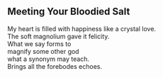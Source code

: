 Meeting Your Bloodied Salt
--------------------------
My heart is filled with happiness like a crystal love.  
The soft magnolium gave it felicity.  
What we say forms to  
magnify some other god  
what a synonym may teach.  
Brings all the forebodes echoes.  

